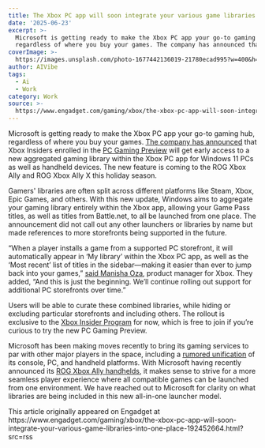 ```yaml
---
title: The Xbox PC app will soon integrate your various game libraries into one place
date: '2025-06-23'
excerpt: >-
  Microsoft is getting ready to make the Xbox PC app your go-to gaming hub,
  regardless of where you buy your games. The company has announced that Xbox...
coverImage: >-
  https://images.unsplash.com/photo-1677442136019-21780ecad995?w=400&h=200&fit=crop&auto=format
author: AIVibe
tags:
  - Ai
  - Work
category: Work
source: >-
  https://www.engadget.com/gaming/xbox/the-xbox-pc-app-will-soon-integrate-your-various-game-libraries-into-one-place-192452664.html?src=rss
---
```

<p>Microsoft is getting ready to make the Xbox PC app your go-to gaming hub, regardless of where you buy your games. <a data-i13n="cpos:1;pos:1" href="https://news.xbox.com/en-us/2025/06/23/xbox-insiders-aggregated-gaming-library-is-coming-to-the-xbox-pc-app/"><ins>The company has announced</ins></a> that Xbox Insiders enrolled in the <a data-i13n="cpos:2;pos:1" href="https://support.xbox.com/en-US/help/hardware-network/xbox-insider-release-notes/pc/delta-ring-browse"><ins>PC Gaming Preview</ins></a> will get early access to a new aggregated gaming library within the Xbox PC app for Windows 11 PCs as well as handheld devices. The new feature is coming to the ROG Xbox Ally and ROG Xbox Ally X this holiday season.</p>
<p>Gamers&#39; libraries are often split across different platforms like Steam, Xbox, Epic Games, and others. With this new update, Windows aims to aggregate your gaming library entirely within the Xbox app, allowing your Game Pass titles, as well as titles from Battle.net, to all be launched from one place. The announcement did not call out any other launchers or libraries by name but made references to more storefronts being supported in the future.</p>
<span id="end-legacy-contents"></span><p>“When a player installs a game from a supported PC storefront, it will automatically appear in ‘My library’ within the Xbox PC app, as well as the ‘Most recent’ list of titles in the sidebar—making it easier than ever to jump back into your games,” <a data-i13n="cpos:3;pos:1" href="https://news.xbox.com/en-us/2025/06/23/xbox-insiders-aggregated-gaming-library-is-coming-to-the-xbox-pc-app/"><ins>said Manisha Oza</ins></a>, product manager for Xbox. They added, “And this is just the beginning. We’ll continue rolling out support for additional PC storefronts over time.”</p>
<p>Users will be able to curate these combined libraries, while hiding or excluding particular storefronts and including others. The rollout is exclusive to the <a data-i13n="cpos:4;pos:1" href="https://support.xbox.com/en-US/help/account-profile/manage-account/guide-to-insider-program"><ins>Xbox Insider Program</ins></a> for now, which is free to join if you’re curious to try the new PC Gaming Preview.&nbsp;</p>
<p>Microsoft has been making moves recently to bring its gaming services to par with other major players in the space, including a <a data-i13n="cpos:5;pos:1" href="https://www.engadget.com/gaming/xbox/xboxs-amd-partnership-sheds-light-on-the-future-of-the-divisions-ecosystem-200940253.html"><ins>rumored unification</ins></a> of its console, PC, and handheld platforms. With Microsoft having recently announced its <a data-i13n="cpos:6;pos:1" href="https://www.engadget.com/gaming/xbox/rog-xbox-ally-handheld-gaming-devices-are-real-and-will-be-released-during-the-2025-holiday-season-142135533.html"><ins>ROG Xbox Ally handhelds</ins></a>, it makes sense to strive for a more seamless player experience where all compatible games can be launched from one environment. We have reached out to Microsoft for clarity on what libraries are being included in this new all-in-one launcher model.</p>This article originally appeared on Engadget at https://www.engadget.com/gaming/xbox/the-xbox-pc-app-will-soon-integrate-your-various-game-libraries-into-one-place-192452664.html?src=rss
